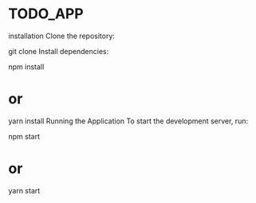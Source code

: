 # TODO_APP

installation
Clone the repository:

git clone 
Install dependencies:

npm install
# or
yarn install
Running the Application
To start the development server, run:

npm start
# or
yarn start

